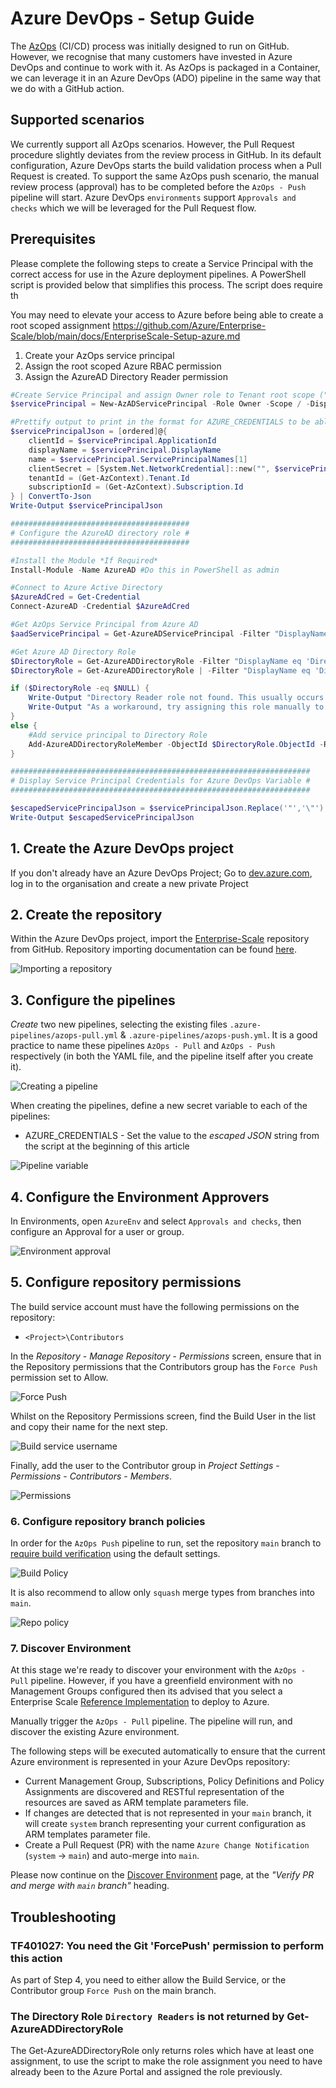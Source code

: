 # Azure DevOps - Setup Guide

The [AzOps](https://github.com/Azure/AzOps/) (CI/CD) process was initially designed to run on GitHub. However, we recognise that many customers have invested in Azure DevOps and continue to work with it. As AzOps is packaged in a Container, we can leverage it in an Azure DevOps (ADO) pipeline in the same way that we do with a GitHub action.

## Supported scenarios

We currently support all AzOps scenarios. However, the Pull Request procedure slightly deviates from the review process in GitHub.
In its default configuration, Azure DevOps starts the build validation process when a Pull Request is created. To support the same AzOps push scenario, the manual review process (approval) has to be completed before the `AzOps - Push` pipeline will start.
Azure DevOps `environments` support `Approvals and checks` which we will be leveraged for the Pull Request flow.

## Prerequisites

Please complete the following steps to create a Service Principal with the correct access for use in the Azure deployment pipelines. A PowerShell script is provided below that simplifies this process. The script does require th

You may need to elevate your access to Azure before being able to create a root scoped assignment https://github.com/Azure/Enterprise-Scale/blob/main/docs/EnterpriseScale-Setup-azure.md

1. Create your AzOps service principal
1. Assign the root scoped Azure RBAC permission
1. Assign the AzureAD Directory Reader permission

```powershell
#Create Service Principal and assign Owner role to Tenant root scope ("/")
$servicePrincipal = New-AzADServicePrincipal -Role Owner -Scope / -DisplayName AzOps

#Prettify output to print in the format for AZURE_CREDENTIALS to be able to copy in next step.
$servicePrincipalJson = [ordered]@{
    clientId = $servicePrincipal.ApplicationId
    displayName = $servicePrincipal.DisplayName
    name = $servicePrincipal.ServicePrincipalNames[1]
    clientSecret = [System.Net.NetworkCredential]::new("", $servicePrincipal.Secret).Password
    tenantId = (Get-AzContext).Tenant.Id
    subscriptionId = (Get-AzContext).Subscription.Id
} | ConvertTo-Json
Write-Output $servicePrincipalJson

########################################
# Configure the AzureAD directory role #
########################################

#Install the Module *If Required*
Install-Module -Name AzureAD #Do this in PowerShell as admin

#Connect to Azure Active Directory
$AzureAdCred = Get-Credential
Connect-AzureAD -Credential $AzureAdCred

#Get AzOps Service Principal from Azure AD
$aadServicePrincipal = Get-AzureADServicePrincipal -Filter "DisplayName eq 'AzOps'"

#Get Azure AD Directory Role
$DirectoryRole = Get-AzureADDirectoryRole -Filter "DisplayName eq 'Directory Readers'"
$DirectoryRole = Get-AzureADDirectoryRole | -Filter "DisplayName eq 'Directory Readers'"

if ($DirectoryRole -eq $NULL) {
    Write-Output "Directory Reader role not found. This usually occurs when the role has not yet been used in your directory"
    Write-Output "As a workaround, try assigning this role manually to the AzOps App in the Azure portal"
}
else {
    #Add service principal to Directory Role
    Add-AzureADDirectoryRoleMember -ObjectId $DirectoryRole.ObjectId -RefObjectId $aadServicePrincipal.ObjectId
}

###################################################################
# Display Service Principal Credentials for Azure DevOps Variable #
###################################################################

$escapedServicePrincipalJson = $servicePrincipalJson.Replace('"','\"')
Write-Output $escapedServicePrincipalJson
```

## 1. Create the Azure DevOps project

If you don't already have an Azure DevOps Project;
Go to [dev.azure.com](https://dev.azure.com), log in to the organisation and create a new private Project

## 2. Create the repository

Within the Azure DevOps project, import the [Enterprise-Scale](https://github.com/Azure/Enterprise-Scale) repository from GitHub. Repository importing documentation can be found [here](https://docs.microsoft.com/azure/devops/repos/git/import-git-repository).

![Importing a repository](../media/ado-import-repo.png)

## 3. Configure the pipelines

*Create* two new pipelines, selecting the existing files `.azure-pipelines/azops-pull.yml` & `.azure-pipelines/azops-push.yml`.
It is a good practice to name these pipelines `AzOps - Pull` and `AzOps - Push` respectively (in both the YAML file, and the pipeline itself after you create it).

![Creating a pipeline](../media/ado-pipeline-create.png)

When creating the pipelines, define a new secret variable to each of the pipelines:

* AZURE_CREDENTIALS - Set the value to the *escaped JSON* string from the script at the beginning of this article

![Pipeline variable](../media/ado-pipeline-variable.png)

## 4. Configure the Environment Approvers

In Environments, open `AzureEnv` and select `Approvals and checks`, then configure an Approval for a user or group.

![Environment approval](../media/ado-env-approval.png)

## 5. Configure repository permissions

The build service account must have the following permissions on the repository:

* `<Project>\Contributors`

In the *Repository* - *Manage Repository* - *Permissions* screen, ensure that in the Repository permissions that the Contributors group has the `Force Push` permission set to Allow.  

![Force Push](../media/ado-repo-forcepush.png)

Whilst on the Repository Permissions screen, find the Build User in the list and copy their name for the next step.

![Build service username](../media/ado-repo-buildservice.png)

Finally, add the user to the Contributor group in *Project Settings* - *Permissions* - *Contributors* - *Members*.

![Permissions](../media/ado-permissions-group.png)

### 6. Configure repository branch policies

In order for the `AzOps Push` pipeline to run, set the repository `main` branch to [require build verification](https://docs.microsoft.com/en-us/azure/devops/repos/git/branch-policies) using the default settings.

![Build Policy](../media/ado-add-build-policy.png)

It is also recommend to allow only `squash` merge types from branches into `main`.

![Repo policy](../media/ado-repo-policy.png)

### 7. Discover Environment

At this stage we're ready to discover your environment with the `AzOps - Pull` pipeline.  However, if you have a greenfield environment with no Management Groups configured then its advised that you select a Enterprise Scale [Reference Implementation](https://github.com/Azure/Enterprise-Scale/blob/main/docs/EnterpriseScale-Deploy-reference-implentations.md) to deploy to Azure.

Manually trigger the `AzOps - Pull` pipeline. The pipeline will run, and discover the existing Azure environment.

The following steps will be executed automatically to ensure that the current Azure environment is represented in your Azure DevOps repository:

* Current Management Group, Subscriptions, Policy Definitions and Policy Assignments are discovered and RESTful representation of the resources are saved as ARM template parameters file.
* If changes are detected that is not represented in your `main` branch, it will create `system` branch representing your current configuration as ARM templates parameter file.
* Create a Pull Request (PR) with the name `Azure Change Notification` (`system`  -> `main`) and auto-merge into `main`.

Please now continue on the [Discover Environment](discover-environment.md#verify-pr-and-merge-with-main-branch) page, at the *"Verify PR and merge with `main` branch"* heading.

## Troubleshooting

### TF401027: You need the Git 'ForcePush' permission to perform this action

As part of Step 4, you need to either allow the Build Service, or the Contributor group `Force Push` on the main branch.

### The Directory Role `Directory Readers` is not returned by Get-AzureADDirectoryRole 

The Get-AzureADDirectoryRole only returns roles which have at least one assignment, to use the script to make the role assignment you need to have already been to the Azure Portal and assigned the role previously.
